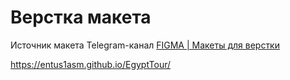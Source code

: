 # Верстка макета
Источник макета Telegram-канал [FIGMA | Макеты для верстки](https://t.me/+oXZSKMmXp6UyOGI6)

https://entus1asm.github.io/EgyptTour/

